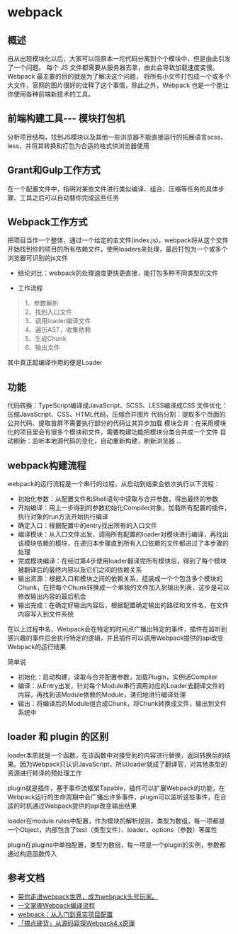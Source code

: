 # webpack
## 概述
自从出现模块化以后，大家可以将原本一坨代码分离到个个模块中，但是由此引发了一个问题。
每个 JS 文件都需要从服务器去拿，由此会导致加载速度变慢。Webpack 最主要的目的就是为了解决这个问题，
将所有小文件打包成一个或多个大文件，官网的图片很好的诠释了这个事情，除此之外，Webpack 也是一个能让你使用各种前端新技术的工具。

## 前端构建工具--- 模块打包机
分析项目结构，找到JS模块以及其他一些浏览器不能直接运行的拓展语言scss、less，并将其转换和打包为合适的格式供浏览器使用

## Grant和Gulp工作方式
在一个配置文件中，指明对某些文件进行类似编译、组合、压缩等任务的具体步骤、工具之后可以自动替你完成这些任务

## Webpack工作方式
把项目当作一个整体，通过一个给定的主文件(index.js)，webpack将从这个文件开始找到你的项目的所有依赖文件，使用loaders来处理，最后打包为一个或多个浏览器可识别的js文件

* 结论对比：webpack的处理速度更快更直接，能打包多种不同类型的文件

* 工作流程

>1、参数解析<br>
2、找到入口文件<br>
3、调用loader编译文件<br>
4、遍历AST，收集依赖<br>
5、生成Chunk<br>
6、输出文件

其中真正起编译作用的便是Loader

## 功能
代码转换：TypeScript编译成JavaScript、SCSS、LESS编译成CSS
文件优化：压缩JavaScript、CSS、HTML代码，压缩合并图片
代码分割：提取多个页面的公共代码、提取首屏不需要执行部分的代码让其异步加载
模块合并：在采用模块化的项目里会有很多个模块和文件，需要构建功能把模块分类合并成一个文件
自动刷新：监听本地源代码的变化，自动重新构建，刷新浏览器
...

## webpack构建流程
webpack的运行流程是一个串行的过程，从启动到结束会依次执行以下流程：

* 初始化参数：从配置文件和Shell语句中读取与合并参数，得出最终的参数<br>
* 开始编译：用上一步得到的参数初始化Compiler对象，加载所有配置的插件，执行对象的run方法开始执行编译<br>
* 确定入口：根据配置中的entry找出所有的入口文件<br>
* 编译模块：从入口文件出发，调用所有配置的loader对模块进行编译，再找出该模块依赖的模块，在递归本步骤直到所有入口依赖的文件都进过了本步骤的处理<br>
* 完成模块编译：在经过第4步使用loader翻译完所有模块后，得到了每个模块被翻译后的最终内容以及它们之间的依赖关系<br>
* 输出资源：根据入口和模块之间的依赖关系，组装成一个个包含多个模块的Chunk，在把每个Chunk转换成一个单独的文件加入到输出列表，这步是可以修改输出内容的最后机会<br>
* 输出完成：在确定好输出内容后，根据配置确定输出的路径和文件名，在文件内容写入到文件系统

在以上过程中名，Webpack会在特定的时间点广播出特定的事件，插件在监听到感兴趣的事件后会执行特定的逻辑，并且插件可以调用Webpack提供的api改变Webpack的运行结果

简单说

* 初始化：启动构建，读取与合并配置参数，加载Plugin，实例话Compiler<br>
* 编译：从Entry出发，针对每个Module串行调用对应的Loader去翻译文件的内容，再找到该Module依赖的Module，递归地进行编译处理<br>
* 输出：将编译后的Module组合成Chunk，将Chunk转换成文件，输出到文件系统中

## loader 和 plugin 的区别
loader本质就是一个函数，在该函数中对接受到的内容进行替换，返回转换后的结果。因为Webpack只认识JavaScript，所以loader就成了翻译官，对其他类型的资源进行转译的预处理工作

plugin就是插件，基于事件流框架Tapable，插件可以扩展Webpack的功能，在Webpack运行的生命周期中会广播出许多事件，plugin可以监听这些事件，在合适的时机通过Webpack提供的api改变输出结果

loader在module.rules中配置，作为模块的解析规则，类型为数组，每一项都是一个Object，内部包含了test（类型文件）、loader、options（参数）等属性

plugin在plugins中单独配置，类型为数组，每一项是一个plugin的实例，参数都通过构造函数传入

## 参考文档

* [带你走进webpack世界，成为webpack头号玩家。](https://juejin.cn/post/6844903588607557639)
* [一文掌握Webpack编译流程](https://mp.weixin.qq.com/s?__biz=MzI0MTUxOTE5NQ==&mid=2247484030&idx=1&sn=d630d4b3995bbfd50f99e781074acfeb)
* [webpack：从入门到真实项目配置](https://juejin.im/post/6844903495959576583)
* [「搞点硬货」从源码窥探Webpack4.x原理](https://juejin.cn/post/6844904046294204429)
